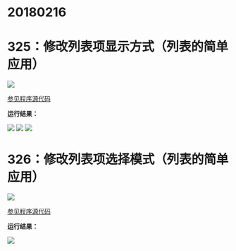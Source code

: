 # 20180216

# 325：修改列表项显示方式（列表的简单应用）

<img src="http://image.renkaigis.com/keepcoding/2018021601.png">

<a href="https://github.com/renkaigis/KeepCoding/tree/master/2018/02/16" target="_blank">参见程序源代码</a>

**运行结果：**

<img src="http://image.renkaigis.com/keepcoding/2018021602.png">

<img src="http://image.renkaigis.com/keepcoding/2018021603.png">

<img src="http://image.renkaigis.com/keepcoding/2018021604.png">

# 326：修改列表项选择模式（列表的简单应用）

<img src="http://image.renkaigis.com/keepcoding/2018021605.png">

<a href="https://github.com/renkaigis/KeepCoding/tree/master/2018/02/16" target="_blank">参见程序源代码</a>

**运行结果：**

<img src="http://image.renkaigis.com/keepcoding/2018021606.png">

